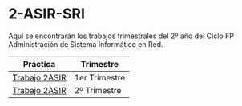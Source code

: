 # 2-ASIR-SRI
Aquí se encontrarán los trabajos trimestrales del 2º año del Ciclo FP Administración de Sistema Informático en Red.

Práctica | Trimestre
---------|----------
[Trabajo 2ASIR](https://github.com/jesusmb13/2-ASIR-SRI/blob/main/1ER%20TRIMESTRE/Práctica_1_Jesús%20Martínez%20Barbosa.pdf) | 1er Trimestre
[Trabajo 2ASIR](https://github.com/jesusmb13/2-ASIR-SRI/blob/main/2º%20TRIMESTRE/Trabajo%20ASIR%20-2Trimestre-%20Martínez%20Barbosa%2C%20Jesús.pdf) | 2º Trimestre
